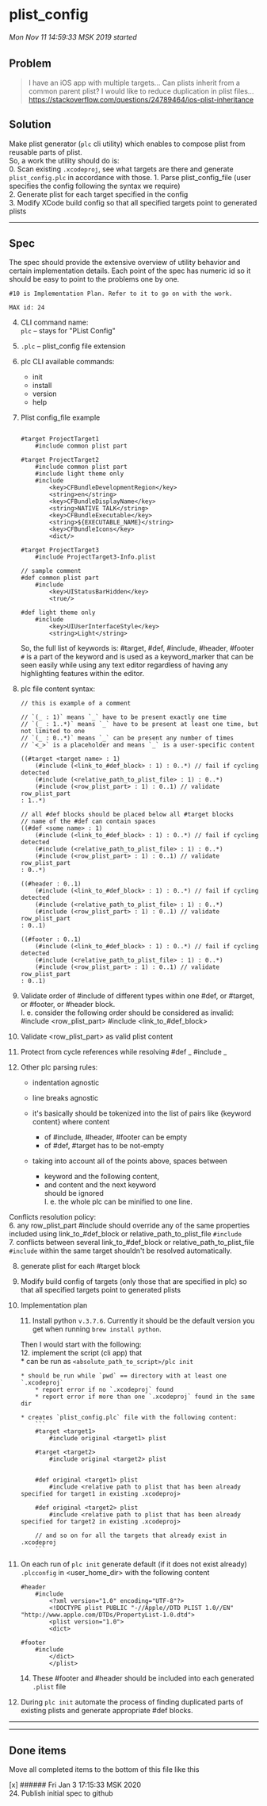 # plist_config  

###### Mon Nov 11 14:59:33 MSK 2019 started  

## Problem
> I have an iOS app with multiple targets...
> Can plists inherit from a common parent plist? I would like to reduce duplication in plist files...  
https://stackoverflow.com/questions/24789464/ios-plist-inheritance

## Solution
Make plist generator (`plc` cli utility) which enables to compose plist from reusable parts of plist.  
    So, a work the utility should do is:  
    0. Scan existing `.xcodeproj`, see what targets are there and generate `plist_config.plc` in accordance with those.
    1. Parse plist_config_file (user specifies the config following the syntax we require)  
    2. Generate plist for each target specified in the config  
    3. Modify XCode build config so that all specified targets point to generated plists  

---

## Spec  
The spec should provide the extensive overview of utility behavior and certain implementation details. Each point of the spec has numeric id so it should be easy to point to the problems one by one.  
    
    #10 is Implementation Plan. Refer to it to go on with the work.  

    MAX id: 24  


4. CLI command name:  
    `plc` – stays for "PList Config"

15. `.plc` – plist_config file extension  

19. plc CLI available commands:  
    * init  
    * install  
    * version  
    * help  

5. Plist config_file example
    ```
    
    #target ProjectTarget1
        #include common plist part

    #target ProjectTarget2
        #include common plist part  
        #include light theme only  
        #include 
            <key>CFBundleDevelopmentRegion</key>
            <string>en</string>
            <key>CFBundleDisplayName</key>
            <string>NATIVE TALK</string>
            <key>CFBundleExecutable</key>
            <string>${EXECUTABLE_NAME}</string>
            <key>CFBundleIcons</key>
            <dict/>

    #target ProjectTarget3
        #include ProjectTarget3-Info.plist

    // sample comment
    #def common plist part
        #include
            <key>UIStatusBarHidden</key>
            <true/>

    #def light theme only
        #include
            <key>UIUserInterfaceStyle</key>
            <string>Light</string>
    ```

    So, the full list of keywords is: #target, #def, #include, #header, #footer
    `#` is a part of the keyword and is used as a keyword_marker that can be seen easily while using any text editor regardless of having any highlighting features within the editor.  

16. plc file content syntax:  
    ```
    // this is example of a comment  

    // `(_ : 1)` means `_` have to be present exactly one time  
    // `(_ : 1..*)` means `_` have to be present at least one time, but not limited to one   
    // `(_ : 0..*)` means `_` can be present any number of times  
    // `<_>` is a placeholder and means `_` is a user-specific content  
    
    ((#target <target name> : 1)
        (#include (<link_to_#def_block> : 1) : 0..*) // fail if cycling detected
        (#include (<relative_path_to_plist_file> : 1) : 0..*)
        (#include (<row_plist_part> : 1) : 0..1) // validate row_plist_part
    : 1..*)

    // all #def blocks should be placed below all #target blocks
    // name of the #def can contain spaces
    ((#def <some name> : 1)
        (#include (<link_to_#def_block> : 1) : 0..*) // fail if cycling detected
        (#include (<relative_path_to_plist_file> : 1) : 0..*)
        (#include (<row_plist_part> : 1) : 0..1) // validate row_plist_part
    : 0..*)

    ((#header : 0..1)
        (#include (<link_to_#def_block> : 1) : 0..*) // fail if cycling detected
        (#include (<relative_path_to_plist_file> : 1) : 0..*)
        (#include (<row_plist_part> : 1) : 0..1) // validate row_plist_part
    : 0..1)

    ((#footer : 0..1)
        (#include (<link_to_#def_block> : 1) : 0..*) // fail if cycling detected
        (#include (<relative_path_to_plist_file> : 1) : 0..*)
        (#include (<row_plist_part> : 1) : 0..1) // validate row_plist_part
    : 0..1)
    ```  

23. Validate order of #include of different types within one #def, or #target, or #footer, or #header block.  
    I. e. consider the following order should be considered as invalid:  
        #include <row_plist_part>
        #include <link_to_#def_block>  

21. Validate <row_plist_part> as valid plist content  

22. Protect from cycle references while resolving #def _ #include _

18. Other plc parsing rules:  
    * indentation agnostic
    * line breaks agnostic
    * it's basically should be tokenized into the list of pairs like {keyword content} where content  
        * of #include, #header, #footer can be empty  
        * of #def, #target has to be not-empty  

    * taking into account all of the points above, spaces between  
        * keyword and the following content,  
        * and content and the next keyword  
        should be ignored  
        I. e. the whole plc can be minified to one line.  

Conflicts resolution policy:  
    6. any row_plist_part #include should override any of the same properties included using link_to_#def_block or relative_path_to_plist_file `#include`  
    7. conflicts between several link_to_#def_block or relative_path_to_plist_file `#include` within the same target shouldn't be resolved automatically.  


8. generate plist for each #target block

9. Modify build config of targets (only those that are specified in plc) so that all specified targets point to generated plists  

10. Implementation plan  

    11. Install python `v.3.7.6`. Currently it should be the default version you get when running `brew install python`.  

    Then I would start with the following:  
    12. implement the script (cli app) that  
        * can be run as `<absolute_path_to_script>/plc init`

        
        * should be run while `pwd` == directory with at least one `.xcodeproj`  
            * report error if no `.xcodeproj` found  
            * report error if more than one `.xcodeproj` found in the same dir  
        
        * creates `plist_config.plc` file with the following content:  
            ```
            #target <target1>
                #include original <target1> plist

            #target <target2>
                #include original <target2> plist 
                

            #def original <target1> plist 
                #include <relative path to plist that has been already specified for target1 in existing .xcodeproj>
            
            #def original <target2> plist 
                #include <relative path to plist that has been already specified for target2 in existing .xcodeproj>

            // and so on for all the targets that already exist in .xcodeproj  
            ```  



13. On each run of `plc init` generate default (if it does not exist already) `.plcconfig` in <user_home_dir> with the following content  
    ```
    #header  
        #include  
            <?xml version="1.0" encoding="UTF-8"?>
            <!DOCTYPE plist PUBLIC "-//Apple//DTD PLIST 1.0//EN" "http://www.apple.com/DTDs/PropertyList-1.0.dtd">
            <plist version="1.0">
            <dict>

    #footer
        #include 
            </dict>
            </plist>
    ```  

    14. These #footer and #header should be included into each generated `.plist` file  

20. During `plc init` automate the process of finding duplicated parts of existing plists and generate appropriate #def blocks.  



---
---

## Done items  
Move all completed items to the bottom of this file like this  

[x] ###### Fri Jan 3 17:15:33 MSK 2020  
    24. Publish initial spec to github  

